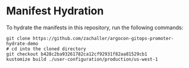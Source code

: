 # Manifest Hydration

To hydrate the manifests in this repository, run the following commands:

```shell
git clone https://github.com/zachaller/argocon-gitops-promoter-hydrate-demo
# cd into the cloned directory
git checkout b428c2ba93261782ca12cf92931f82aa81529cb1
kustomize build ./user-configuration/production/us-west-1
```
